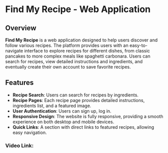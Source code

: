 # Find My Recipe - Web Application

## Overview

**Find My Recipe** is a web application designed to help users discover and follow various recipes. The platform provides users with an easy-to-navigate interface to explore recipes for different dishes, from classic pancakes to more complex meals like spaghetti carbonara. Users can search for recipes, view detailed instructions and ingredients, and eventually create their own account to save favorite recipes.

## Features

- **Recipe Search**: Users can search for recipes by ingredients.
- **Recipe Pages**: Each recipe page provides detailed instructions, ingredients list, and a featured image.
- **User Authentication**: Users can sign up, log in.
- **Responsive Design**: The website is fully responsive, providing a smooth experience on both desktop and mobile devices.
- **Quick Links**: A section with direct links to featured recipes, allowing easy navigation.

### Video Link:
